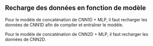 ##  Recharge des données en fonction de modèle
Pour le modèle de concaténation de CNN1D + MLP, il faut recharger les données de CNN1D afin de compiler et entraîner le modèle. 

Pour le modèle de concaténation de CNN2D + MLP, il faut recharger les données de CNN2D. 
